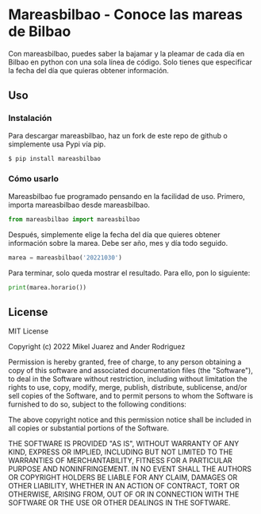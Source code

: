 # Mareasbilbao - Conoce las mareas de Bilbao
Con mareasbilbao, puedes saber la bajamar y la pleamar de cada día en Bilbao en python con una sola línea de código. Solo tienes que especificar la fecha del día que quieras obtener información.

## Uso
### Instalación
Para descargar mareasbilbao, haz un fork de este repo de github o simplemente usa Pypi vía pip.

```sh
$ pip install mareasbilbao
```

### Cómo usarlo
Mareasbilbao fue programado pensando en la facilidad de uso. Primero, importa mareasbilbao desde mareasbilbao.

```Python
from mareasbilbao import mareasbilbao
```
Después, simplemente elige la fecha del día que quieres obtener información sobre la marea. Debe ser año, mes y día todo seguido.

```Python
marea = mareasbilbao('20221030')
```

Para terminar, solo queda mostrar el resultado. Para ello, pon lo siguiente:

```Python
print(marea.horario())
```


License
----

MIT License

Copyright (c) 2022 Mikel Juarez and Ander Rodriguez

Permission is hereby granted, free of charge, to any person obtaining a copy
of this software and associated documentation files (the "Software"), to deal
in the Software without restriction, including without limitation the rights
to use, copy, modify, merge, publish, distribute, sublicense, and/or sell
copies of the Software, and to permit persons to whom the Software is
furnished to do so, subject to the following conditions:

The above copyright notice and this permission notice shall be included in all
copies or substantial portions of the Software.

THE SOFTWARE IS PROVIDED "AS IS", WITHOUT WARRANTY OF ANY KIND, EXPRESS OR
IMPLIED, INCLUDING BUT NOT LIMITED TO THE WARRANTIES OF MERCHANTABILITY,
FITNESS FOR A PARTICULAR PURPOSE AND NONINFRINGEMENT. IN NO EVENT SHALL THE
AUTHORS OR COPYRIGHT HOLDERS BE LIABLE FOR ANY CLAIM, DAMAGES OR OTHER
LIABILITY, WHETHER IN AN ACTION OF CONTRACT, TORT OR OTHERWISE, ARISING FROM,
OUT OF OR IN CONNECTION WITH THE SOFTWARE OR THE USE OR OTHER DEALINGS IN THE
SOFTWARE.

